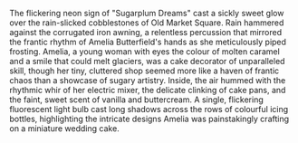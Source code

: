 The flickering neon sign of "Sugarplum Dreams" cast a sickly sweet glow over the rain-slicked cobblestones of Old Market Square.  Rain hammered against the corrugated iron awning, a relentless percussion that mirrored the frantic rhythm of Amelia Butterfield's hands as she meticulously piped frosting.  Amelia, a young woman with eyes the colour of molten caramel and a smile that could melt glaciers, was a cake decorator of unparalleled skill, though her tiny, cluttered shop seemed more like a haven of frantic chaos than a showcase of sugary artistry.  Inside, the air hummed with the rhythmic whir of her electric mixer, the delicate clinking of cake pans, and the faint, sweet scent of vanilla and buttercream.  A single, flickering fluorescent light bulb cast long shadows across the rows of colourful icing bottles, highlighting the intricate designs Amelia was painstakingly crafting on a miniature wedding cake.
